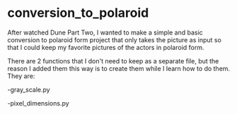 # conversion_to_polaroid

After watched Dune Part Two, I wanted to make a simple and basic conversion to polaroid form project that only takes the picture as input so that I could keep my favorite pictures of the actors in polaroid form.

There are 2 functions that I don't need to keep as a separate file, but the reason I added them this way is to create them while I learn how to do them. They are:

-gray_scale.py

-pixel_dimensions.py
